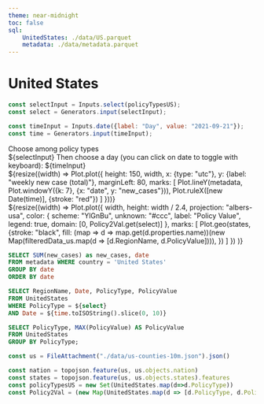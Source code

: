```yaml
---
theme: near-midnight
toc: false
sql:
    UnitedStates: ./data/US.parquet
    metadata: ./data/metadata.parquet
---
```


# United States

```js
const selectInput = Inputs.select(policyTypesUS);
const select = Generators.input(selectInput);

const timeInput = Inputs.date({label: "Day", value: "2021-09-21"});
const time = Generators.input(timeInput);
```

<div class="grid grid-cols-3">
    <div>
        Choose among policy types
        <br>
        ${selectInput}
        Then choose a day (you can click on date to toggle with keyboard):
        ${timeInput}
    </div>
    <div class="grid-colspan-2">
            ${resize((width) => Plot.plot({
                height: 150,
                width,
                x: {type: "utc"},
                y: {label: "weekly new case (total)"},
                marginLeft: 80,
                marks: [
                    Plot.lineY(metadata, Plot.windowY({k: 7}, {x: "date", y: "new_cases"})),
                    Plot.ruleX([new Date(time)], {stroke: "red"})
                ]
        }))}
    </div>
</div>
<div>${resize((width) =>
Plot.plot({
        width,
        height: width / 2.4,
  projection: "albers-usa",
  color: {
    scheme: "YlGnBu", unknown: "#ccc", 
    label: "Policy Value", legend: true, 
    domain: [0, Policy2Val.get(select)]
},
  marks: [
     Plot.geo(states, {stroke: "black",
        fill: (map => d => map.get(d.properties.name))(new Map(filteredData_us.map(d => [d.RegionName, d.PolicyValue]))),
        })
  ]
})
)}
</div>

```sql id=[...metadata]
SELECT SUM(new_cases) as new_cases, date 
FROM metadata WHERE country = 'United States'
GROUP BY date 
ORDER BY date
```

```sql id=[...filteredData_us]
SELECT RegionName, Date, PolicyType, PolicyValue 
FROM UnitedStates
WHERE PolicyType = ${select}
AND Date = ${time.toISOString().slice(0, 10)}
```

```sql id=[...UnitedStates]
SELECT PolicyType, MAX(PolicyValue) AS PolicyValue
FROM UnitedStates
GROUP BY PolicyType;
```
```js
const us = FileAttachment("./data/us-counties-10m.json").json()
```

```js
const nation = topojson.feature(us, us.objects.nation)
const states = topojson.feature(us, us.objects.states).features
const policyTypesUS = new Set(UnitedStates.map(d=>d.PolicyType))
const Policy2Val = (new Map(UnitedStates.map(d => [d.PolicyType, d.PolicyValue])))
```